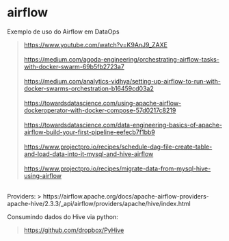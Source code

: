 # airflow
Exemplo de uso do Airflow em DataOps

> https://www.youtube.com/watch?v=K9AnJ9_ZAXE
<br> <br>
> https://medium.com/agoda-engineering/orchestrating-airflow-tasks-with-docker-swarm-69b5fb2723a7
<br> <br>
> https://medium.com/analytics-vidhya/setting-up-airflow-to-run-with-docker-swarms-orchestration-b16459cd03a2
<br> <br>
> https://towardsdatascience.com/using-apache-airflow-dockeroperator-with-docker-compose-57d0217c8219
<br> <br>
> https://towardsdatascience.com/data-engineering-basics-of-apache-airflow-build-your-first-pipeline-eefecb7f1bb9
<br> <br>
> https://www.projectpro.io/recipes/schedule-dag-file-create-table-and-load-data-into-it-mysql-and-hive-airflow
<br> <br>
> https://www.projectpro.io/recipes/migrate-data-from-mysql-hive-using-airflow

<br> 
Providers:
> https://airflow.apache.org/docs/apache-airflow-providers-apache-hive/2.3.3/_api/airflow/providers/apache/hive/index.html

<br>

Consumindo dados do Hive via python:

> https://github.com/dropbox/PyHive
